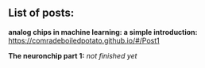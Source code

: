 ## List of posts:

**analog chips in machine learning: a simple introduction:**
https://comradeboiledpotato.github.io/#/Post1

**The neuronchip part 1:**
*not finished yet*





